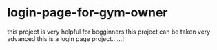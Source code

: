 # login-page-for-gym-owner
this project is very helpful for begginners
this project can be taken very advanced
this is a login page project......|
